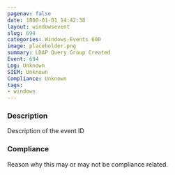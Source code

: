 ```yaml
---
pagenav: false
date: 1800-01-01 14:42:38
layout: windowsevent
slug: 694
categories: Windows-Events 600
image: placeholder.png
summary: LDAP Query Group Created
Event: 694
Log: Unknown
SIEM: Unknown
Compliance: Unknown
tags:
- windows
---
```


### Description

Description of the event ID

### Compliance

Reason why this may or may not be compliance related.
